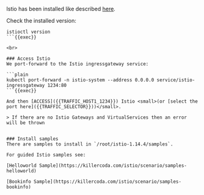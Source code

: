 
Istio has been installed like described [here](https://istio.io/latest/docs/setup/getting-started).

Check the installed version:

```plain
istioctl version
```{{exec}}

<br>

### Access Istio
We port-forward to the Istio ingressgateway service:

```plain
kubectl port-forward -n istio-system --address 0.0.0.0 service/istio-ingressgateway 1234:80
```{{exec}}

And then [ACCESS]({{TRAFFIC_HOST1_1234}}) Istio <small>(or [select the port here]({{TRAFFIC_SELECTOR}}))</small>.

> If there are no Istio Gateways and VirtualServices then an error will be thrown


### Install samples
There are samples to install in `/root/istio-1.14.4/samples`.

For guided Istio samples see:

[Helloworld Sample](https://killercoda.com/istio/scenario/samples-helloworld)

[Bookinfo Sample](https://killercoda.com/istio/scenario/samples-bookinfo)
